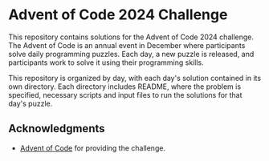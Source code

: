 # Advent of Code 2024 Challenge

This repository contains solutions for the Advent of Code 2024 challenge. 
The Advent of Code is an annual event in December where participants solve daily programming puzzles. 
Each day, a new puzzle is released, and participants work to solve it using their programming skills.

This repository is organized by day, with each day's solution contained in its own directory. 
Each directory includes README, where the problem is specified, necessary scripts and input files to run the solutions for that day's puzzle.

## Acknowledgments

- [Advent of Code](https://adventofcode.com/) for providing the challenge.
